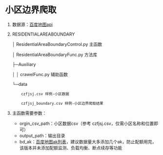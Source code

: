 # 小区边界爬取

1. 数据源：[百度地图api](https://lbsyun.baidu.com/index.php?title=jspopular/guide/introduction)
2. RESIDENTIALAREABOUNDARY

   │  ResidentialAreaBoundaryControl.py 主函数
   
   │  ResidentialAreaBoundaryFunc.py 方法库
   
   ├─Auxiliary
   
   │  │  crawelFunc.py 辅助函数
   
   └─data
   
           czfjsj.csv 样例-小区数据
           
           czfjsj_boundary.csv 样例-小区边界爬取结果
           
3. 主函数需要参数：
   - orgin_csv_path：小区数据csv（参考 czfjsj.csv，仅需小区名称和位置即可）
   - output_path：输出目录
   - bd_ak：[百度地图ak列表](http://lbsyun.baidu.com/apiconsole/key?application=key)，建议数据量大多添加几个ak，防止配额用完，该版本并未添加配额监测、负载均衡、断点续存等功能

